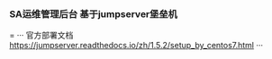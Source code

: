 ### SA运维管理后台 基于jumpserver堡垒机
=
···
官方部署文档
https://jumpserver.readthedocs.io/zh/1.5.2/setup_by_centos7.html
···
